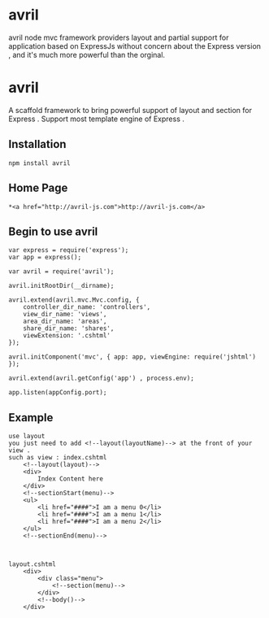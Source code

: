 avril
======

avril node mvc framework providers layout and partial support for application based on ExpressJs without concern about the Express version , and it's much more powerful than the orginal.

# avril

A scaffold framework to bring powerful support of layout and section for Express .
Support most template engine of Express .



## Installation
	
	npm install avril
## Home Page
	*<a href="http://avril-js.com">http://avril-js.com</a>
	
## Begin to use avril
	var express = require('express');
	var app = express();

	var avril = require('avril');

	avril.initRootDir(__dirname);

	avril.extend(avril.mvc.Mvc.config, {
		controller_dir_name: 'controllers',
		view_dir_name: 'views',
		area_dir_name: 'areas',
		share_dir_name: 'shares',
		viewExtension: '.cshtml'
	});

	avril.initComponent('mvc', { app: app, viewEngine: require('jshtml') });

	avril.extend(avril.getConfig('app') , process.env);

	app.listen(appConfig.port);

## Example
	use layout 
	you just need to add <!--layout(layoutName)--> at the front of your view .
	such as view : index.cshtml
		<!--layout(layout)-->
		<div>
			Index Content here
		</div>
		<!--sectionStart(menu)-->
		<ul>
			<li href="####">I am a menu 0</li>
			<li href="####">I am a menu 1</li>
			<li href="####">I am a menu 2</li>
		</ul>
		<!--sectionEnd(menu)-->



	layout.cshtml
		<div>
			<div class="menu">
				<!--section(menu)-->
			</div>
			<!--body()-->
		</div>
